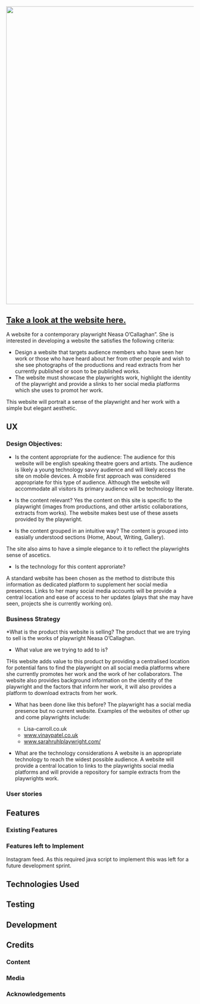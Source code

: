 <h1 align="center">
<!--<img src="https://ibb.co/Pj8H6Gv/druid-profile-image-bw-narrow-sm.jpg" alt="Project hero image of Neasa O'Callaghan"/></a>-->
<img src="https://i.ibb.co/LRf7ZdX/druid-profile-image-bw-narrow-sm.jpg" alt="Project hero image of Neasa O'Callaghan" width="1739" height="799" data-load="full" style="">
</h1>

<h2> 
<a href="https://darrencoppinger.github.io/playwright-milestone-project/">Take a look at the website here.</a>
</h2>

A website for a contemporary playwright Neasa O’Callaghan”. She is interested in developing a website the satisfies the following criteria:
* Design a website that targets audience members who have seen her work or those who have heard about her from other people and wish to she see photographs of the productions and read extracts from her currently published or soon to be published works.
* The website must showcase the playwrights work, highlight the identity of the playwright and provide a slinks to her social media platforms which she uses to promot her work. 

This website will portrait a sense of the playwright and her work with a simple but elegant aesthetic.

## UX

### Design Objectives:

* Is the content appropriate for the audience:
The audience for this website will be english speaking theatre goers and artists. The audience is likely a young technology savvy audience and will likely access the site on mobile devices. A mobile first approach was considered appropriate for this type of audience. Although the website will accommodate all visitors its primary audience will be technology literate.

* Is the content relevant?
Yes the content on this site is specific to the playwright (images from productions, and other artistic collaborations, extracts from works). The website makes best use of these assets provided by the playwright. 

* Is the content grouped in an intuitive way?
The content is grouped into easially understood sections (Home, About, Writing, Gallery).

The site also aims to have a simple elegance to it to reflect the playwrights sense of ascetics. 

* Is the technology for this content approriate?

A standard website has been chosen as the method to distribute this information as dedicated platform to supplement her social media presences. Links to her many social media accounts will be provide a central location and ease of access to her updates (plays that she may have seen, projects she is currently working on).

### Business Strategy

*What is the product this website is selling?
The product that we are trying to sell is the works of playwright Neasa O’Callaghan.

* What value are we trying to add to is?

THis website adds value to this product by providing a centralised location for potential fans to find the playwright on all social media platforms where she currently promotes her work and the work of her collaborators. The website also provides background information on the identity of the playwright and the factors that inform her work, it will also provides a platform to download extracts from her work. 

* What has been done like this before?
The playwright has a social media presence but no current website.
Examples of the websites of other up and come playwrights include:

    * Lisa-carroll.co.uk
    * www.vinaypatel.co.uk
    * www.sarahruhlplaywright.com/
    
* What are the technology considerations 
A website is an appropriate technology to reach the widest possible audience. A website will provide a central location to links to the playwrights social media platforms and will provide a repository for sample extracts from the playwrights work.

### User stories

## Features
### Existing Features

### Features left to Implement
Instagram feed. As this required java script to implement this was left for a future development sprint.



## Technologies Used



## Testing

## Development
## Credits
### Content
### Media
### Acknowledgements